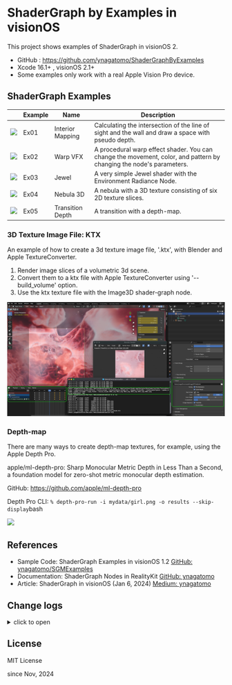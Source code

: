 # ShaderGraph by Examples in visionOS

This project shows examples of ShaderGraph in visionOS 2.

- GitHub : https://github.com/ynagatomo/ShaderGraphByExamples
- Xcode 16.1+ , visionOS 2.1+
- Some examples only work with a real Apple Vision Pro device.

## ShaderGraph Examples

| | Example | Name | Description |
| --- | --- | --- | --- |
| <img src="img/ex01.heic" width=200> | Ex01 | Interior Mapping  | Calculating the intersection of the line of sight and the wall and draw a space with pseudo depth. |
| <img src="img/ex02.heic" width=200> | Ex02 | Warp VFX  | A procedural warp effect shader. You can change the movement, color, and pattern by changing the node's parameters. |
| <img src="img/ex03.heic" width=200> | Ex03 | Jewel  | A very simple Jewel shader with the Environment Radiance Node. |
| <img src="img/ex04.heic" width=200> | Ex04 | Nebula 3D  | A nebula with a 3D texture consisting of six 2D texture slices. |
| <img src="img/ex05.heic" width=200> | Ex05 | Transition Depth | A transition with a depth-map. |

### 3D Texture Image File: KTX

An example of how to create a 3d texture image file, '.ktx', with Blender and Apple TextureConverter. 

1. Render image slices of a volumetric 3d scene.
2. Convert them to a ktx file with Apple TextureConverter using '--build_volume' option.
3. Use the ktx texture file with the Image3D shader-graph node.

<img src="img/howtocreate3dtexture.jpg">

### Depth-map

There are many ways to create depth-map textures, for example, using the Apple Depth Pro.

apple/ml-depth-pro: Sharp Monocular Metric Depth in Less Than a Second, 
a foundation model for zero-shot metric monocular depth estimation.

GitHub: https://github.com/apple/ml-depth-pro

Depth Pro CLI: ```% depth-pro-run -i mydata/girl.png -o results --skip-display```bash

<img src="img/appledepth.jpg">

## References

- Sample Code: ShaderGraph Examples in visionOS 1.2 [GitHub: ynagatomo/SGMExamples](https://github.com/ynagatomo/SGMExamples)
- Documentation: ShaderGraph Nodes in RealityKit [GitHub: ynagatomo](https://github.com/ynagatomo/evolution-Metal-ARKit-RealityKit-sheet#shadergraph-nodes-in-realitykit)
- Article: ShaderGraph in visionOS (Jan 6, 2024) [Medium: ynagatomo](https://levelup.gitconnected.com/shadergraph-in-visionos-45598e49626c)

## Change logs

<details>
<summary>click to open</summary>

1. [Nov 3, 2024] Added the Ex01, "Interior Mapping Shader"
1. [Nov 17, 2024] Added the Ex04, "Nebura with a 3D texture"

</details>

## License

MIT License

since Nov, 2024
